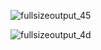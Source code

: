

![fullsizeoutput_45](https://user-images.githubusercontent.com/22607215/35759892-858d3800-084a-11e8-9e1e-4f402b36ed6f.jpeg)


![fullsizeoutput_4d](https://user-images.githubusercontent.com/22607215/36823110-782941d4-1cc9-11e8-988c-32cd84102f63.jpeg)
